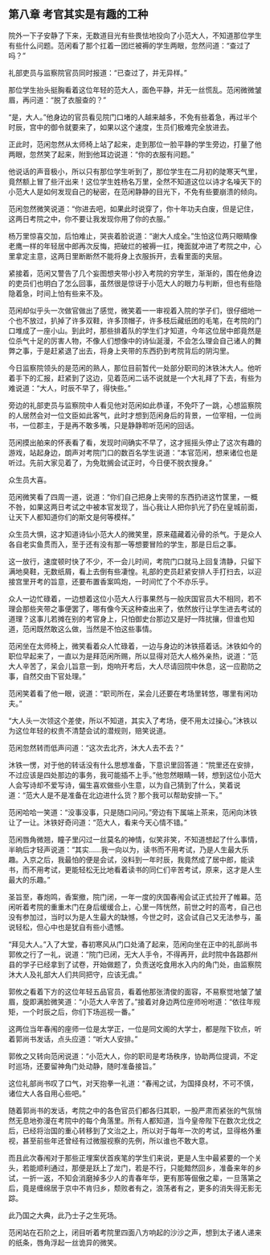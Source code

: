 ## 第八章 **考官其实是有趣的工种**

院外一下子安静了下来，无数道目光有些畏怯地投向了小范大人，不知道那位学生有些什么问题。范闲看了那个扛着一团烂被褥的学生两眼，忽然问道：“查过了吗？”

礼部吏员与监察院官员同时报道：“已查过了，并无异样。”

那位学生抬头挺胸看着这位年轻的范大人，面色平静，并无一丝慌乱。范闲微微皱眉，再问道：“脱了衣服查的？”

“是，大人。”他身边的官员看见院门口堵的人越来越多，不免有些着急，再过半个时辰，宫中的御令就要来了，如果以这个速度，生员们极难完全放进去。

正此时，范闲忽然从太师椅上站了起来，走到那位一脸平静的学生旁边，打量了他两眼，忽然笑了起来，附到他耳边说道：“你的衣服有问题。”

他说话的声音极小，所以只有那位学生听到了，那位学生在二月初的陡寒天气里，竟然额上冒了些汗出来！这位学生姓杨名万里，全然不知道这位以诗才名噪天下的小范大人是如何发现自己的秘密，在范闲静静的目光下，不免有些要崩溃的倾向。

范闲忽然微笑说道：“你进去吧，如果此时说穿了，你十年功夫白废，但是记住，这两日考院之中，你不要让我发现你用了你的衣服。”

杨万里惊喜交加，后怕难止，哭丧着脸说道：“谢大人成全。”生怕这位两只眼睛像老鹰一样的年轻居中郎再次反悔，把破烂的被褥一扛，掩面就冲进了考院之中，心里拿定主意，这两日里断断然不能将身上衣服拆开，去看里面的夹层。

紧接着，范闲又警告了几个妄图想夹带小抄入考院的穷学生，渐渐的，围在他身边的吏员们也明白了怎么回事，虽然很是惊讶于小范大人的眼力与判断，但也有些隐隐着急，时间上怕有些来不及。

范闲却似乎头一次做官做出了感觉，微笑着一一审视着入院的学子们，很仔细地一个也不放过，扒掉了许多双鞋，许多顶帽子，许多枝后藏纸团的毛笔，在考院的门口堆成了一座小山。到此时，那些排着队的学生们才知道，今年这位居中郎竟然是位杀气十足的厉害人物，不像人们想像中的诗仙涎漫，不会怎么理会自己诸人的舞弊之事，于是赶紧退了出去，将身上夹带的东西扔到考院背后的阴沟里。

今日监察院领头的是范闲的熟人，那位目前暂代一处部分职司的沐铁沐大人。他听着手下的汇报，赶紧到了这边，见着范闲二话不说就是一个大礼拜了下去，有些为难说道：“大人，时辰不早了，得快些。”

旁边的礼部吏员与监察院中人看见他对范闲如此恭谨，不免吓了一跳，心想监察院的人居然会对一位文臣如此客气，此时才想到范闲身后的背景，一位宰相，一位尚书，一位郡主，于是再不敢多嘴，只是静静聆听范闲的回话。

范闲摸出舶来的怀表看了看，发现时间确实不早了，这才摇摇头停止了这次有趣的游戏，站起身边，朗声对考院门口的数百名学生说道：“本官范闲，想来诸位也是听过。先前大家见着了，为免耽搁会试正时，今日便不脱衣搜身。”

众生员大喜。

范闲微笑看了四周一道，说道：“你们自己把身上夹带的东西扔进这竹筐里，一概不咎，如果这两日考试之中被本官发现了，当心我让人把你扒光了扔在皇城前面，让天下人都知道你们的斯文是何等模样。”

众生员大惧，这才知道诗仙小范大人的微笑里，原来蕴藏着沁骨的杀气。于是众人各自老实鱼贯而入，至于还有没有那一等想要冒险的学生，那是日后之事。

这一放行，速度顿时快了不少，不一会儿时间，考院门口就马上回复清静，只留下满地臭鞋，无数纸屑，看上去倒有些凄惶。礼部的吏员赶紧安排人手打扫去，以迎接宫里开考的旨意，还要布置香案鸣炮，一时间忙了个不亦乐乎。

众人一边忙碌着，一边想着这位小范大人行事果然与一般庆国官员大不相同，若不理会那些夹带之事便罢了，哪有像今天这种查出来了，依然放行让学生进去考试的道理？这事儿若摊在别的考官身上，只怕御史台那边又是好一阵扰攘，但谁也知道，范闲既然敢这么做，当然是不怕这些事情。

范闲坐在太师椅上，微笑看着众人忙碌着，一边与身边的沐铁搭着话。沐铁如今的职位早起来了，一直以为是拜范闲所赐，所以显得对范大人格外亲热，说道：“范大人辛苦了，呆会儿旨意一到，炮响开考后，大人尽请回院中休息，这一应勘防之事，自然交由下官处理。”

范闲笑着看了他一眼，说道：“职司所在，呆会儿还要在考场里转悠，哪里有闲功夫。”

“大人头一次领这个差使，所以不知道，其实入了考场，便不用太过操心。”沐铁以为这位年轻的权贵不清楚会试的潜规则，赔笑说道。

范闲忽然转而低声问道：“这次去北齐，沐大人去不去？”

沐铁一愣，对于他的转话没有什么思想准备，下意识里回答道：“院里还在安排，不过应该是四处那边的事务，我可能插不上手。”他忽然眼睛一转，想到这位小范大人会写诗却不爱写诗，偏生喜欢做些小生意，以为自己猜到了什么，笑着说道：“范大人是不是准备在北边进什么货？那个我可以帮助安排一下。”

范闲哈哈一笑道：“没事没事，只是随口问问。”旁边有下属端上茶来，范闲向沐铁让了一让。沐铁好奇问道：“范大人，看来今天心情不错。”

范闲唇角微翘，瞳子里闪过一丝莫名的神情，似笑非笑，不知道想起了什么事情，半晌后才轻声说道：“其实……我一向以为，读书而不用考试，乃是人生最大乐趣。入京之后，我最怕的便是会试，没料到一年时辰，我竟然成了居中郎，能读书，而不用考试，更能轻松无比地看着读书的同仁们辛苦考试，原来，这才是人生最大的乐趣。”

圣旨至，春炮鸣，香案撤，院门闭，一年一度的庆国春闱会试正式拉开了帷幕。范闲听着考院的重重木门在身后缓缓合上，心里一阵恍然，前世之时的高考，自己也没有参加过，当时以为是人生最大的缺憾，今世之时，这会试自己又无法参与，虽说轻松，但心中也是犹自有些小遗憾。

“拜见大人。”入了大堂，春初寒风从门口处涌了起来，范闲向坐在正中的礼部尚书郭攸之行了一礼，说道：“院门已闭，无大人手令，不得再开，此时院中各路郡州县的学子已经拿到了试卷，开始做题了，负责送吃食用水入内的角门处，由监察院沐大人及礼部大人们共同把守，应该无虞。”

郭攸之看着下方的这位年轻五品官员，看着他那张清俊的面容，不易察觉地皱了皱眉，旋即满脸微笑道：“小范大人辛苦了。”接着对身边两位座师吩咐道：“依往年规矩，一个时辰之后，你们下场巡视一番。”

这两位当年春闱的座师一位是太学正，一位是同文阁的大学士，都是陛下钦点，听着郭尚书发话，点头应道：“听大人安排。”

郭攸之又转向范闲说道：“小范大人，你的职司是考场秩序，协助两位提调，不定时巡场，还要留神角门处动静，随时准备接旨。”

这位礼部尚书叹了口气，对天抱拳一礼道：“春闱之试，为国择良材，不可不慎，诸位大人各自用心些吧。”

随着郭尚书的发话，考院之中的各色官员们都各归其职，一股严肃而紧张的气氛悄然无息地弥漫在考院中的每个角落里。所有人都知道，当今皇帝陛下在数次北伐之后，已经将治国的重心转移到了文治之上，所以对于每年一次的考试，显得格外重视，甚至前些年还曾经有过微服视察的先例，所以谁也不敢大意。

而且此次春闱对于那些正埋案伏首疾笔的学生们来说，更是人生中最紧要的一个关头，若能顺利通过，那便是跃上了龙门，若是不行，只能黯然回乡，准备来年的乡试，一折一返，不知会消磨掉多少人的青春年华，更有那等倔傲之辈，一旦落第之后，竟是缠绵居于京中不肯归乡，颓败者有之，浪荡者有之，更多的消失得无影无踪。

此乃国之大典，此乃士子之生死场。

范闲站在石阶之上，闭目听着考院里四面八方响起的沙沙之声，想到太子诸人递来的纸条，唇角浮起一丝诡异的微笑。

